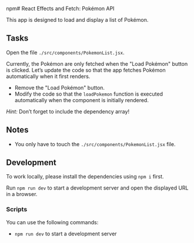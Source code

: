 npm# React Effects and Fetch: Pokémon API

This app is designed to load and display a list of Pokémon.

## Tasks

Open the file `./src/components/PokemonList.jsx`.

Currently, the Pokémon are only fetched when the "Load Pokémon" button is clicked. Let’s update the code so that the app fetches Pokémon automatically when it first renders.

- Remove the "Load Pokémon" button.
- Modify the code so that the `loadPokemon` function is executed automatically when the component is initially rendered.

_Hint:_ Don’t forget to include the dependency array!

## Notes

- You only have to touch the `./src/components/PokemonList.jsx` file.

## Development

To work locally, please install the dependencies using `npm i` first.

Run `npm run dev` to start a development server and open the displayed URL in a browser.

### Scripts

You can use the following commands:

- `npm run dev` to start a development server
